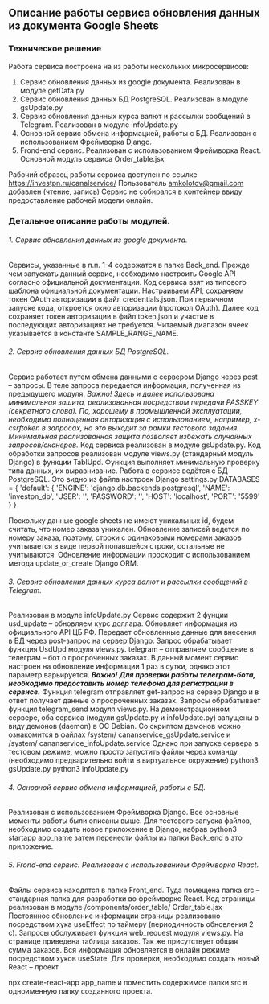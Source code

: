 ## Описание работы сервиса обновления данных из документа Google Sheets
### Техническое решение
Работа сервиса построена на из работы нескольких микросервисов:
1.	Сервис обновления данных из google документа. Реализован в модуле getData.py
2.	Сервис обновления данных БД PostgreSQL. Реализован в модуле gsUpdate.py
3.	Сервис обновления данных курса валют и рассылки сообщений в Telegram. Реализован в модуле infoUpdate.py
4.	Основной сервис обмена информацией, работы с БД. Реализован с использованием Фреймворка Django.
5.	Frond-end сервис. Реализован с использованием Фреймворка React. Основной модуль сервиса Order_table.jsx

Рабочий образец работы сервиса доступен по ссылке https://investpn.ru/canalservice/
Пользователь amkolotov@gmail.com добавлен (чтение, запись)
Сервис не собирался в контейнер ввиду предоставление рабочей модели онлайн.
### Детальное описание работы модулей.
###### 1.	Сервис обновления данных из google документа.
Сервисы, указанные в п.п. 1-4 содержатся в папке Back_end.
Прежде чем запускать данный сервис, необходимо настроить Google API согласно официальной документации.
Код сервиса взят из типового шаблона официальной документации. Настраиваем API, сохраняем токен OAuth авторизации в файл credentials.json.  При первичном запуске кода, откроется окно авторизации (протокол OAuth). Далее код сохраняет токен авторизации в файл token.json и участие в последующих авторизациях не требуется.
Читаемый диапазон ячеек указывается в константе SAMPLE_RANGE_NAME.
###### 2.	Сервис обновления данных БД PostgreSQL.
Сервис работает путем обмена данными с сервером Django через post – запросы. В теле запроса передается информация, полученная из предыдущего модуля. 
_Важно! Здесь и далее использована минимальная защита, реализованная посредством передачи PASSKEY (секретного слова). По, хорошему в промышленной эксплуатации, необходима полноценная авторизация с использованием, например, x-csrftoken в запросах, но это выходит за рамки тестового задания. Минимальная реализованная защита позволяет избежать случайных запросов/сканеров._
Код сервиса реализован в модуле gsUpdate.py.
Код обработки запросов реализован модуле views.py (стандарный модуль Django) в функции TablUpd. Функция выполняет минимальную проверку типа данных, их выравнивание.
Работа в сервисе ведётся с БД PostgreSQL. Это видно из файла настроек Django settings.py
DATABASES = {
    'default': {
        'ENGINE': 'django.db.backends.postgresql',
        'NAME': 'investpn_db',
        'USER': '',
        'PASSWORD': '',
        'HOST': 'localhost',
        'PORT': '5599'
    }
}

Поскольку данные google sheets не имеют уникальных id, будем считать, что номер заказа уникален. Обновление записей ведется по номеру заказа, поэтому, строки с одинаковыми номерами заказов учитывается в виде первой попавшейся строки, остальные не учитываются.
Обновление информации просходит с использованием метода update_or_create Django ORM.
###### 3.	Сервис обновления данных курса валют и рассылки сообщений в Telegram. 
Реализован в модуле infoUpdate.py
Сервис содержит 2 фунции 
usd_update – обновляем курс доллара. Обновляет информация из официального API ЦБ РФ. Передает обновленные данные для внесения в БД через post-запрос на сервер Django. Запрос обрабатывает функция UsdUpd модуля views.py.
telegram – отправляем сообщение в телеграм – бот о просроченных заказах.
В данный момент сервис настроен на обновление информации 1 раз в сутки, однако этот параметр варьируется.
___Важно! Для проверки работы телеграм-бота, необходимо предоставить номер телефона для регистрации в сервисе.___
Функция telegram отправляет get-запрос на сервер Django и в ответ получает данные о просроченных заказах. Запросы обрабатывает функция telegram_send модуля views.py.
На демонстрационном сервере, оба сервиса (модули gsUpdate.py и infoUpdate.py) запущены в виду демонов (daemon) в ОС Debian. Со скриптом демонов можно ознакомится в файлах /system/ cananservice_gsUpdate.service и /system/ cananservice_infoUpdate.service
Однако при запуске сервера в тестовом режиме, можно просто запустить файлы через команду (необходимо предварительно войти в виртуальное окружение)
python3 gsUpdate.py 
python3 infoUpdate.py 
###### 4.	Основной сервис обмена информацией, работы с БД. 
Реализован с использованием Фреймворка Django. Все основные моменты работы были описаны выше. Для тестового запуска файлов, необходимо создать новое приложение в Django, набрав
python3 startapp app_name
затем перенести файлы из папки Back_end в это приложение.
###### 5.	Frond-end сервис. Реализован с использованием Фреймворка React.
Файлы сервиса находятся в папке Front_end. Туда помещена папка src – стандарная папка для разработки во фреймворке React.
Код страницы реализован в модуле /components/order_table/ Order_table.jsx
Постоянное обновление информации страницы реализовано посредством хука useEffect по таймеру (периодичность обновления 2 с). Запросы обслуживает функция web_request модуля views.py. На странице приведена таблица заказов. Так же присутствует общая сумма заказов. Вся информация обновляется в онлайн режиме посредством хуков useState.
Для проверки, необходимо создать новый React – проект

npx create-react-app app_name
и поместить содержимое папки src в одноименную папку созданного проекта.
